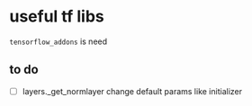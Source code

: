 # useful tf libs
`tensorflow_addons` is need

## to do
- [ ] layers._get_normlayer change default params like initializer
